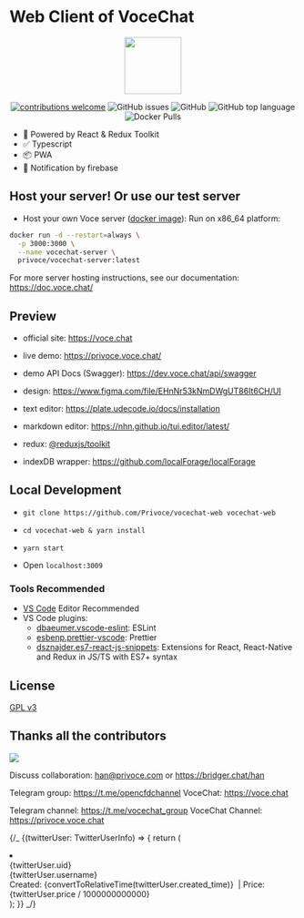 # Web Client of VoceChat

<center>
  <img src="./public/android-chrome-192x192.png" width="100" height="100">
</center>
<p>
<center>

[![contributions welcome](https://img.shields.io/badge/contributions-welcome-brightgreen.svg?style=flat)](https://github.com/privoce/vocechat-web/issues)
![GitHub issues](https://img.shields.io/github/issues-raw/Privoce/vocechat-web) ![GitHub](https://img.shields.io/github/license/privoce/vocechat-web) ![GitHub top language](https://img.shields.io/github/languages/top/privoce/vocechat-web) ![Docker Pulls](https://img.shields.io/docker/pulls/privoce/vocechat-server)

</center>

- 🎉 Powered by React & Redux Toolkit
- ✅ Typescript
- 📦 PWA
- 📢 Notification by firebase

## Host your server! Or use our test server

- Host your own Voce server ([docker image](https://hub.docker.com/r/privoce/vocechat-server/tags)):
  Run on x86_64 platform:

```bash
docker run -d --restart=always \
  -p 3000:3000 \
  --name vocechat-server \
  privoce/vocechat-server:latest
```

For more server hosting instructions, see our documentation: https://doc.voce.chat/

## Preview

- official site: https://voce.chat
- live demo: https://privoce.voce.chat/
- demo API Docs (Swagger): https://dev.voce.chat/api/swagger

- design: https://www.figma.com/file/EHnNr53kNmDWgUT86It6CH/UI
- text editor: https://plate.udecode.io/docs/installation
- markdown editor: https://nhn.github.io/tui.editor/latest/
- redux: [@reduxjs/toolkit](https://redux-toolkit.js.org/introduction/getting-started)
- indexDB wrapper: https://github.com/localForage/localForage

## Local Development

- `git clone https://github.com/Privoce/vocechat-web vocechat-web`

- `cd vocechat-web & yarn install`

- `yarn start`

- Open `localhost:3009`

### Tools Recommended

- [VS Code](https://code.visualstudio.com/) Editor Recommended
- VS Code plugins:
  - [dbaeumer.vscode-eslint](https://marketplace.visualstudio.com/items?itemName=dbaeumer.vscode-eslint): ESLint
  - [esbenp.prettier-vscode](https://marketplace.visualstudio.com/items?itemName=esbenp.prettier-vscode): Prettier
  - [dsznajder.es7-react-js-snippets](https://marketplace.visualstudio.com/items?itemName=dsznajder.es7-react-js-snippets): Extensions for React, React-Native and Redux in JS/TS with ES7+ syntax

## License

[GPL v3](https://github.com/Privoce/vocechat-web/blob/main/LICENSE)

## Thanks all the contributors

<a href="https://github.com/privoce/vocechat-web/graphs/contributors">
  <img src="https://contrib.rocks/image?repo=privoce/vocechat-web" />
</a>

Discuss collaboration: han@privoce.com or https://bridger.chat/han

Telegram group: https://t.me/opencfdchannel VoceChat: https://voce.chat

Telegram channel: https://t.me/vocechat_group VoceChat Channel: https://privoce.voce.chat

{/_ <ViewportList viewportRef={ref} items={twitterUsers}>
{(twitterUser: TwitterUserInfo) => {
return (
<li
key={twitterUser.uid}
// onClick={buyShare.bind(null, twitterUser.uid)}
className="w-full flex items-center justify-between px-3 py-2 rounded-md md:hover:bg-slate-50 md:dark:hover:bg-gray-800" >
<div className="flex gap-4 items-stretch">
<div>{twitterUser.uid}</div>
<img
                    className="overflow-hidden rounded-full h-12 w-12"
                    src={twitterUser.profile_image_url}
                    alt=""
                  />
<div className="flex flex-col justify-center">
<span className="font-bold text-md text-gray-600 dark:text-white flex items-center gap-1">
{twitterUser.username}
</span>
<div className="flex">
<span className="text-sm text-gray-600 dark:text-white flex items-center gap-1">
Created: {convertToRelativeTime(twitterUser.created_time)}&nbsp;
</span>
<span className="text-sm text-gray-600 dark:text-white flex items-center gap-1">
| Price: {twitterUser.price / 1000000000000}
</span>
</div>
<div>
<BuyShare subjectUid={twitterUser.uid}></BuyShare>
</div>
</div>
</div>
</li>
);
}}
</ViewportList> _/}
